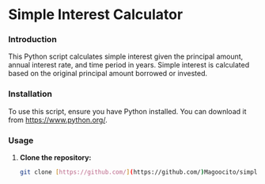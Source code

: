 # Simple Interest Calculator

### Introduction
This Python script calculates simple interest given the principal amount, annual interest rate, and time period in years. Simple interest is calculated based on the original principal amount borrowed or invested. 

### Installation
To use this script, ensure you have Python installed. You can download it from https://www.python.org/. 

### Usage
1. **Clone the repository:**
   ```bash
   git clone [https://github.com/](https://github.com/)Magoocito/simple-interest-calculator.git
